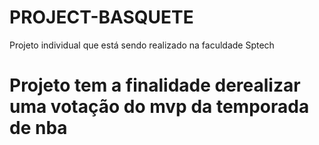 # PROJECT-BASQUETE
Projeto individual que está sendo realizado na faculdade Sptech
# Projeto tem a finalidade derealizar uma votação do mvp da temporada de nba 
